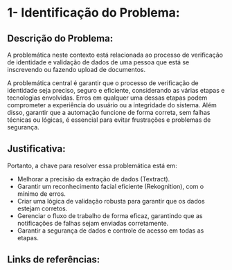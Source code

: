 # 1- Identificação do Problema:

## Descrição do Problema:

A problemática neste contexto está relacionada ao processo de verificação de identidade e validação de dados de uma pessoa que está se inscrevendo ou fazendo upload de documentos.

A problemática central é garantir que o processo de verificação de identidade seja preciso, seguro e eficiente, considerando as várias etapas e tecnologias envolvidas. Erros em qualquer uma dessas etapas podem comprometer a experiência do usuário ou a integridade do sistema. Além disso, garantir que a automação funcione de forma correta, sem falhas técnicas ou lógicas, é essencial para evitar frustrações e problemas de segurança.

## Justificativa:

Portanto, a chave para resolver essa problemática está em:

- Melhorar a precisão da extração de dados (Textract).
- Garantir um reconhecimento facial eficiente (Rekognition), com o mínimo de erros.
- Criar uma lógica de validação robusta para garantir que os dados estejam corretos.
- Gerenciar o fluxo de trabalho de forma eficaz, garantindo que as notificações de falhas sejam enviadas corretamente.
- Garantir a segurança de dados e controle de acesso em todas as etapas.

## Links de referências:

